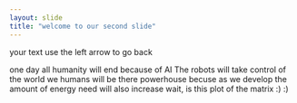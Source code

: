 ```yaml
---
layout: slide
title: "welcome to our second slide"
---
```

your text
use the left arrow to go back

one day all humanity will end because of AI
The robots will take control of the world 
we humans will be there powerhouse
becuse as we develop the amount of energy need will also increase
wait, is this plot of the matrix :) :)
